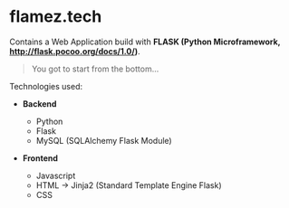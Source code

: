# flamez.tech
Contains a Web Application build with **FLASK (Python Microframework, http://flask.pocoo.org/docs/1.0/)**.
> You got to start from the bottom...

Technologies used:

- **Backend**
  - Python
  - Flask
  - MySQL (SQLAlchemy Flask Module)

- **Frontend**
  - Javascript
  - HTML -> Jinja2 (Standard Template Engine Flask)
  - CSS 

